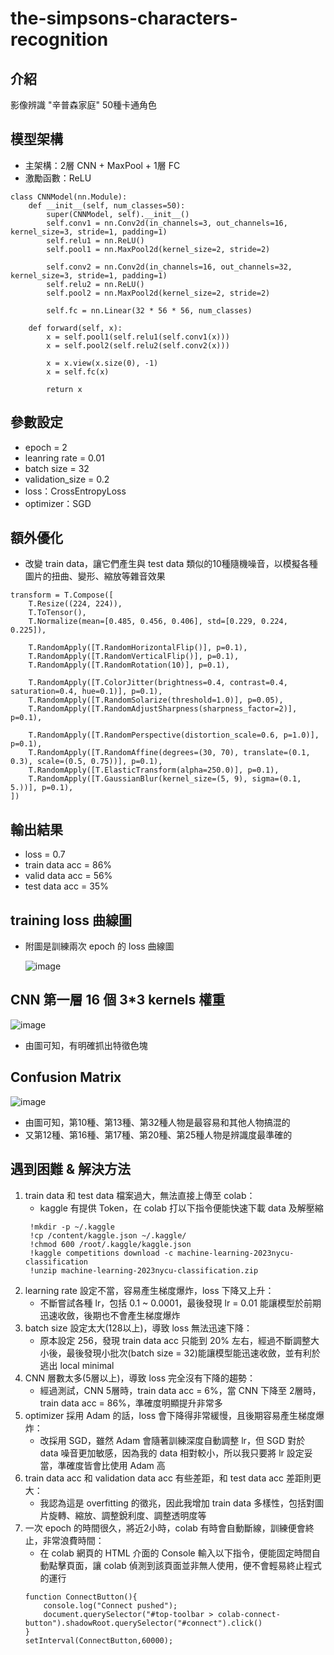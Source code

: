 # the-simpsons-characters-recognition

## 介紹
影像辨識 "辛普森家庭" 50種卡通角色

## 模型架構
- 主架構：2層 CNN + MaxPool + 1層 FC
- 激勵函數：ReLU
```
class CNNModel(nn.Module):
    def __init__(self, num_classes=50):
        super(CNNModel, self).__init__()
        self.conv1 = nn.Conv2d(in_channels=3, out_channels=16, kernel_size=3, stride=1, padding=1)
        self.relu1 = nn.ReLU()
        self.pool1 = nn.MaxPool2d(kernel_size=2, stride=2)

        self.conv2 = nn.Conv2d(in_channels=16, out_channels=32, kernel_size=3, stride=1, padding=1)
        self.relu2 = nn.ReLU()
        self.pool2 = nn.MaxPool2d(kernel_size=2, stride=2)

        self.fc = nn.Linear(32 * 56 * 56, num_classes)

    def forward(self, x):
        x = self.pool1(self.relu1(self.conv1(x)))
        x = self.pool2(self.relu2(self.conv2(x)))

        x = x.view(x.size(0), -1)
        x = self.fc(x)

        return x
```

## 參數設定
- epoch = 2
- leanring rate = 0.01
- batch size = 32
- validation_size = 0.2
- loss：CrossEntropyLoss
- optimizer：SGD

## 額外優化
- 改變 train data，讓它們產生與 test data 類似的10種隨機噪音，以模擬各種圖片的扭曲、變形、縮放等雜音效果
```
transform = T.Compose([
    T.Resize((224, 224)), 
    T.ToTensor(), 
    T.Normalize(mean=[0.485, 0.456, 0.406], std=[0.229, 0.224, 0.225]),  

    T.RandomApply([T.RandomHorizontalFlip()], p=0.1),
    T.RandomApply([T.RandomVerticalFlip()], p=0.1),
    T.RandomApply([T.RandomRotation(10)], p=0.1),

    T.RandomApply([T.ColorJitter(brightness=0.4, contrast=0.4, saturation=0.4, hue=0.1)], p=0.1),
    T.RandomApply([T.RandomSolarize(threshold=1.0)], p=0.05),
    T.RandomApply([T.RandomAdjustSharpness(sharpness_factor=2)], p=0.1),

    T.RandomApply([T.RandomPerspective(distortion_scale=0.6, p=1.0)], p=0.1),
    T.RandomApply([T.RandomAffine(degrees=(30, 70), translate=(0.1, 0.3), scale=(0.5, 0.75))], p=0.1),
    T.RandomApply([T.ElasticTransform(alpha=250.0)], p=0.1),
    T.RandomApply([T.GaussianBlur(kernel_size=(5, 9), sigma=(0.1, 5.))], p=0.1),
])
```

## 輸出結果
- loss = 0.7
- train data acc = 86%
- valid data acc = 56%
- test data acc = 35%

## training loss 曲線圖
- 附圖是訓練兩次 epoch 的 loss 曲線圖

  ![image](https://github.com/Kuo-chia-yuan/the-simpsons-characters-recognition/assets/56677419/9275d8af-2964-4fd2-a7ce-a831b4e7c57c)

## CNN 第一層 16 個 3*3 kernels 權重

![image](https://github.com/Kuo-chia-yuan/the-simpsons-characters-recognition/assets/56677419/f4514fed-5f0b-495b-99e3-25362d1f25ac)

- 由圖可知，有明確抓出特徵色塊

## Confusion Matrix

![image](https://github.com/Kuo-chia-yuan/the-simpsons-characters-recognition/assets/56677419/bb224e9d-e527-4b47-8401-c942966528cc)

- 由圖可知，第10種、第13種、第32種人物是最容易和其他人物搞混的
- 又第12種、第16種、第17種、第20種、第25種人物是辨識度最準確的

## 遇到困難 & 解決方法
1. train data 和 test data 檔案過大，無法直接上傳至 colab：
   - kaggle 有提供 Token，在 colab 打以下指令便能快速下載 data 及解壓縮
   ```
    !mkdir -p ~/.kaggle
    !cp /content/kaggle.json ~/.kaggle/
    !chmod 600 /root/.kaggle/kaggle.json
    !kaggle competitions download -c machine-learning-2023nycu-classification
    !unzip machine-learning-2023nycu-classification.zip
   ```
3. learning rate 設定不當，容易產生梯度爆炸，loss 下降又上升：
   - 不斷嘗試各種 lr，包括 0.1 ~ 0.0001，最後發現 lr = 0.01 能讓模型於前期迅速收斂，後期也不會產生梯度爆炸
5. batch size 設定太大(128以上)，導致 loss 無法迅速下降：
   - 原本設定 256，發現 train data acc 只能到 20% 左右，經過不斷調整大小後，最後發現小批次(batch size = 32)能讓模型能迅速收斂，並有利於逃出 local minimal
7. CNN 層數太多(5層以上)，導致 loss 完全沒有下降的趨勢：
   - 經過測試，CNN 5層時，train data acc = 6%，當 CNN 下降至 2層時，train data acc = 86%，準確度明顯提升非常多
9. optimizer 採用 Adam 的話，loss 會下降得非常緩慢，且後期容易產生梯度爆炸：
   - 改採用 SGD，雖然 Adam 會隨著訓練深度自動調整 lr，但 SGD 對於 data 噪音更加敏感，因為我的 data 相對較小，所以我只要將 lr 設定妥當，準確度皆會比使用 Adam 高
11. train data acc 和 validation data acc 有些差距，和 test data acc 差距則更大：
    - 我認為這是 overfitting 的徵兆，因此我增加 train data 多樣性，包括對圖片旋轉、縮放、調整銳利度、調整透明度等
12. 一次 epoch 的時間很久，將近2小時，colab 有時會自動斷線，訓練便會終止，非常浪費時間：
    - 在 colab 網頁的 HTML 介面的 Console 輸入以下指令，便能固定時間自動點擊頁面，讓 colab 偵測到該頁面並非無人使用，便不會輕易終止程式的運行
    ```
    function ConnectButton(){
        console.log("Connect pushed"); 
        document.querySelector("#top-toolbar > colab-connect-button").shadowRoot.querySelector("#connect").click() 
    }
    setInterval(ConnectButton,60000);
    ```
